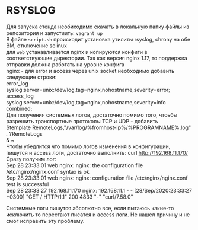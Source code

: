 # RSYSLOG

 Для запуска стенда необиходимо скачать в локальную папку файлы из репозитория и запустиить: `vagrant up` <br/>
 В файле `script.sh` происходит установка утилиты rsyslog, chrony на обе ВМ, отключение selinux  <br/>
 для `web` устанавливается nginx и копируются конфиги в соответствующие директории. Так как версия nginx 1.17, то поддержка отправки должна работать на уровне конфига <br/>nginx - для error и access через unix socket необходимо добавить следующие строки:<br/>
 error_log  syslog:server=unix:/dev/log,tag=nginx,nohostname,severity=error;<br/>
 access_log syslog:server=unix:/dev/log,tag=nginx,nohostname,severity=info combined; <br/>
 Для получения системных логов, достаточно помимо того, чтоьбы разрешить транспортные протоколы TCP и UDP  - добавить <br/>
 $template RemoteLogs,"/var/log/%fromhost-ip%/%PROGRAMNAME%.log" <br/>
 *.* ?RemoteLogs <br/>
 & ~ <br/>
 Чтобы убедлится что помимо логов изменения в конфигурации, пишутся и access логи, достаточно выполнить:
 curl http://192.168.11.170/ <br/>
 Сразу получим лог: <br/>
Sep 28 23:33:01 web nginx: nginx: the configuration file /etc/nginx/nginx.conf syntax is ok <br/>
Sep 28 23:33:01 web nginx: nginx: configuration file /etc/nginx/nginx.conf test is successful <br/>
Sep 28 23:33:27 192.168.11.170 nginx: 192.168.11.1 - - [28/Sep/2020:23:33:27 +0300] "GET / HTTP/1.1" 200 4833 "-" "curl/7.58.0"<br/>

Системные логи пишутся абсолютно все, если пытаюсь какие-то исключить то перестают писатся и access логи. Не нашел причину и не смог исправить эту проблему.




